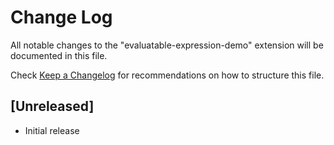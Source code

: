# Change Log

All notable changes to the "evaluatable-expression-demo" extension will be documented in this file.

Check [Keep a Changelog](http://keepachangelog.com/) for recommendations on how to structure this file.

## [Unreleased]

- Initial release